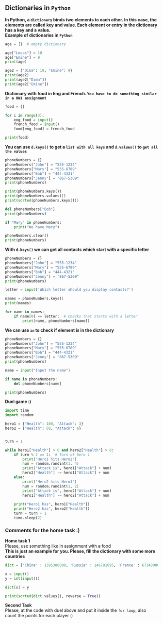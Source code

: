## Dictionaries in `Python`  
**In Python, a `dictionary` binds two elements to each other. In this case, the elements are called key and value. Each element or entry in the dictionary has a key and a value.**  
**Example of dictionaries in `Python`**  
```python
age = {}  # empty dictionary

age["Lucas"] = 10
age["Emine"] = 9
print(age)

age2 = {"Dima": 19, "Emine": 9}
print(age2)
print(age2["Dima"])
print(age2["Emine"])
```  
**Dictionary with food in Eng and French. `You have to do something similar in a HW1 assignment`**  
```python
food = {}

for i in range(3):
    eng_food = input()
    french_food = input()
    food[eng_food] = french_food

print(food)
```  
**You can use `d.keys()` to get a `list with all keys` and `d.values()` to `get all the values`**  
```python
phoneNumbers = {}
phoneNumbers["John"] = "555-1234"
phoneNumbers["Mary"] = "555-6789"
phoneNumbers["Bob"] = "444-4321" 
phoneNumbers["Jenny"] = "867-5309"
print(phoneNumbers)

print(phoneNumbers.keys())
print(phoneNumbers.values())
print(sorted(phoneNumbers.keys()))

del phoneNumbers["Bob"]
print(phoneNumbers)

if "Mary" in phoneNumbers:
    print("We have Mary")

phoneNumbers.clear()
print(phoneNumbers)
```  

**With `d.keys()` we can get all contacts which start with a specific letter**  
```python
phoneNumbers = {}
phoneNumbers["John"] = "555-1234"
phoneNumbers["Mary"] = "555-6789"
phoneNumbers["Bob"] = "444-4321" 
phoneNumbers["Jenny"] = "867-5309"
print(phoneNumbers)

letter = input('Which letter should you display contacts?') 

names = phoneNumbers.keys()
print(names)

for name in names:
    if name[0] == letter:  # Checks that starts with a letter
        print(name, phoneNumbers[name])
```  
**We can use `in` to check if element is in the dictionary**  
```python
phoneNumbers = {}
phoneNumbers["John"] = "555-1234"
phoneNumbers["Mary"] = "555-6789"
phoneNumbers["Bob"] = "444-4321" 
phoneNumbers["Jenny"] = "867-5309"
print(phoneNumbers)

name = input("Input the name")

if name in phoneNumbers:
    del phoneNumbers[name]

print(phoneNumbers)
```
**Duel game :)**  
```python
import time
import random

hero1 = {"Health": 100, "Attack": 3}
hero2 = {"Health": 60, "Attack": 6}


turn = 1

while hero1["Health"] > 0 and hero2["Health"] > 0:
    if turn % 2 == 1:  # Turn of hero 1
        print("Hero1 hits Hero2")
        num = random.randint(1, 4)
        print("Attack is", hero1["Attack"] + num)
        hero2["Health"] -= hero1["Attack"] + num
    else:
        print("Hero2 hits Hero1")
        num = random.randint(1, 2)
        print("Attack is", hero2["Attack"] + num)
        hero1["Health"] -= hero2["Attack"] + num
    
    print("Hero1 has", hero1["Health"])
    print("Hero2 has", hero2["Health"])
    turn = turn + 1
    time.sleep(2)
```  
### Comments for the home task :)  
**Home task 1**  
Please, use something like in assignment with a food  
**This is just an example for you. Please, fill the dictionary with some more countries**  
```python
dict = {'China' : 1395380000, 'Russia' : 146781095, 'France' : 67348000}

x = input()
y = int(input())

dict[x] = y

print(sorted(dict.values(), reverse = True))
```  
**Second Task**  
Please, at the code with duel above and put it inside the `for loop`, also count the points for each player :)
